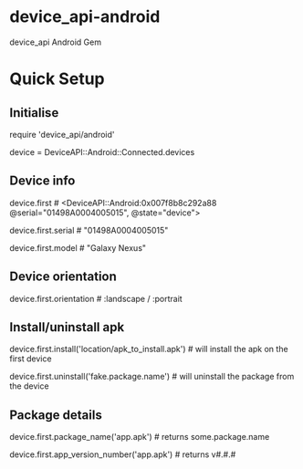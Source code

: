 device_api-android
==================

device_api Android Gem


Quick Setup
===========


Initialise
---------
require 'device_api/android'

device = DeviceAPI::Android::Connected.devices


Device info
-----------
device.first # <DeviceAPI::Android:0x007f8b8c292a88 @serial="01498A0004005015", @state="device">

device.first.serial # "01498A0004005015"

device.first.model # "Galaxy Nexus"

Device orientation
------------------
device.first.orientation # :landscape / :portrait

Install/uninstall apk
---------------------
device.first.install('location/apk_to_install.apk') # will install the apk on the first device

device.first.uninstall('fake.package.name') # will uninstall the package from the device

Package details
---------------
device.first.package_name('app.apk') # returns some.package.name

device.first.app_version_number('app.apk') # returns v#.#.#
